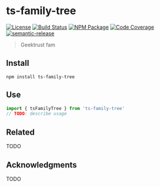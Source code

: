 # ts-family-tree
[![License][]](https://opensource.org/licenses/ISC)
[![Build Status]](https://github.com/emizzle/ts-family-tree/actions/workflows/ci.yml)
[![NPM Package]](https://npmjs.org/package/ts-family-tree)
[![Code Coverage]](https://codecov.io/gh/emizzle/ts-family-tree)
[![semantic-release]](https://github.com/semantic-release/semantic-release)

[License]: https://img.shields.io/badge/License-ISC-blue.svg
[Build Status]: https://github.com/emizzle/ts-family-tree/actions/workflows/ci.yml/badge.svg
[NPM Package]: https://img.shields.io/npm/v/ts-family-tree.svg
[Code Coverage]: https://codecov.io/gh/emizzle/ts-family-tree/branch/master/graph/badge.svg
[semantic-release]: https://img.shields.io/badge/%20%20%F0%9F%93%A6%F0%9F%9A%80-semantic--release-e10079.svg

> Geektrust fam

## Install

``` shell
npm install ts-family-tree
```

## Use

``` typescript
import { tsFamilyTree } from 'ts-family-tree'
// TODO: describe usage
```

## Related

TODO

## Acknowledgments

TODO
